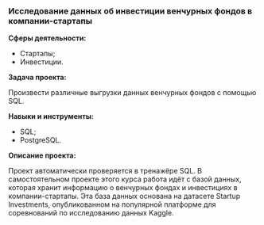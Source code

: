 ### Исследование данных об инвестиции венчурных фондов в компании-стартапы

**Сферы деятельности:**

- Стартапы;
- Инвестиции.

**Задача проекта:**

Произвести различные выгрузки данных венчурных фондов с помощью SQL.

**Навыки и инструменты:**

- SQL;
- PostgreSQL.

**Описание проекта:**

Проект автоматически проверяется в тренажёре SQL. В самостоятельном проекте этого курса работа идёт с базой данных, которая хранит информацию о венчурных фондах и инвестициях в компании-стартапы. Эта база данных основана на датасете Startup Investments, опубликованном на популярной платформе для соревнований по исследованию данных Kaggle.
